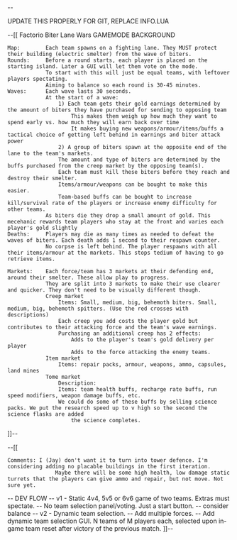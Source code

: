 --

UPDATE THIS PROPERLY FOR GIT, REPLACE INFO.LUA




--[[ 
    Factorio Biter Lane Wars
    GAMEMODE BACKGROUND

    Map:        Each team spawns on a fighting lane. They MUST protect their building (electric smelter) from the wave of biters.
    Rounds:     Before a round starts, each player is placed on the starting island. Later a GUI will let them vote on the mode.
                To start with this will just be equal teams, with leftover players spectating.
                Aiming to balance so each round is 30-45 minutes.
    Waves:      Each wave lasts 30 seconds.
                At the start of a wave:
                    1) Each team gets their gold earnings determined by the amount of biters they have purchased for sending to opposing team
                        This makes them weigh up how much they want to spend early vs. how much they will earn back over time
                        It makes buying new weapons/armour/items/buffs a tactical choice of getting left behind in earnings and biter attack power
                    2) A group of biters spawn at the opposite end of the lane to the team's markets.
                    The amount and type of biters are determined by the buffs purchased from the creep market by the opposing team(s).
                    Each team must kill these biters before they reach and destroy their smelter.
                    Items/armour/weapons can be bought to make this easier.
                    Team-based buffs can be bought to increase kill/survival rate of the players or increase enemy difficulty for other teams.
                As biters die they drop a small amount of gold. This mecehanic rewards team players who stay at the front and varies each player's gold slightly
    Deaths:     Players may die as many times as needed to defeat the waves of biters. Each death adds 1 second to their respawn counter.
                No corpse is left behind. The player respawns with all their items/armour at the markets. This stops tedium of having to go retrieve items.

    Markets:    Each force/team has 3 markets at their defending end, around their smelter. These allow play to progress.
                They are split into 3 markets to make their use clearer and quicker. They don't need to be visually different though.
                Creep market
                    Items: Small, medium, big, behemoth biters. Small, medium, big, behemoth spitters. (Use the red crosses with descriptions)
                    Each creep you add costs the player gold but contributes to their attacking force and the team's wave earnings.
                    Purchasing an additional creep has 2 effects:
                        Adds to the player's team's gold delivery per player
                        Adds to the force attacking the enemy teams.
                Item market
                    Items: repair packs, armour, weapons, ammo, capsules, land mines
                Tome market
                    Description:
                    Items: team health buffs, recharge rate buffs, run speed modifiers, weapon damage buffs, etc.
                    We could do some of these buffs by selling science packs. We put the research speed up to v high so the second the science flasks are added
                        the science completes.
]]--

--[[

    Comments: I (Jay) don't want it to turn into tower defence. I'm considering adding no placable buildings in the first iteration. 
                   Maybe there will be some high health, low damage static turrets that the players can give ammo and repair, but not move. Not sure yet.


-- DEV FLOW
-- v1 - Static 4v4, 5v5 or 6v6 game of two teams. Extras must spectate.
    -- No team selection panel/voting. Just a start button.
    -- consider balance
-- v2 - Dynamic team selection. 
    -- Add multiple forces. 
    -- Add dynamic team selection GUI. N teams of M players each, selected upon in-game team reset after victory of the previous match.
    ]]--